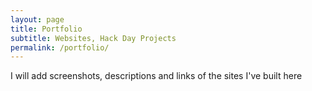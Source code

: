 ```yaml
---
layout: page
title: Portfolio
subtitle: Websites, Hack Day Projects
permalink: /portfolio/
---
```


I will add screenshots, descriptions and links of the sites I've built here